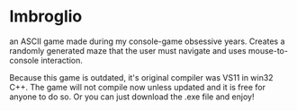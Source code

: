 # Imbroglio
an ASCII game made during my console-game obsessive years. Creates a randomly generated maze that the user must navigate and uses mouse-to-console interaction.

Because this game is outdated, it's original compiler was VS11 in win32 C++. The game will not compile now unless updated and it is free for anyone to do so. Or you can just download the .exe file and enjoy!
